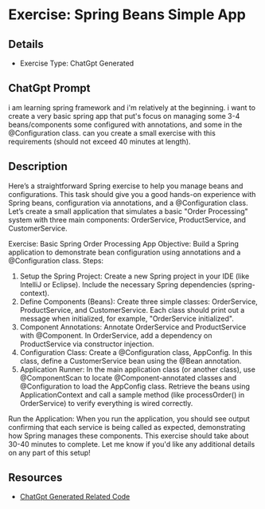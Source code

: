 # Exercise: Spring Beans Simple App

## Details
- Exercise Type: ChatGpt Generated

## ChatGpt Prompt
i am learning spring framework and i'm relatively at the beginning. i want to create a very basic spring app that put's focus on managing some 3-4 beans/components some configured with annotations, and some in the @Configuration class. can you create a small exercise with this requirements (should not exceed 40 minutes at length).

## Description

Here’s a straightforward Spring exercise to help you manage beans and configurations. 
This task should give you a good hands-on experience with Spring beans, configuration via annotations, and a @Configuration class. 
Let’s create a small application that simulates a basic "Order Processing" system with three main components: OrderService, ProductService, and CustomerService.

Exercise: Basic Spring Order Processing App
Objective: Build a Spring application to demonstrate bean configuration using annotations and a @Configuration class.
Steps:
1.	Setup the Spring Project:
Create a new Spring project in your IDE (like IntelliJ or Eclipse).
Include the necessary Spring dependencies (spring-context).
2.	Define Components (Beans):
Create three simple classes: OrderService, ProductService, and CustomerService.
Each class should print out a message when initialized, for example, "OrderService initialized".
3.	Component Annotations:
Annotate OrderService and ProductService with @Component.
In OrderService, add a dependency on ProductService via constructor injection.
4.	Configuration Class:
Create a @Configuration class, AppConfig.
In this class, define a CustomerService bean using the @Bean annotation.
5.	Application Runner:
In the main application class (or another class), use @ComponentScan to locate @Component-annotated classes and @Configuration to load the AppConfig class.
Retrieve the beans using ApplicationContext and call a sample method (like processOrder() in OrderService) to verify everything is wired correctly.

Run the Application:
When you run the application, you should see output confirming that each service is being called as expected, demonstrating how Spring manages these components.
This exercise should take about 30-40 minutes to complete. Let me know if you'd like any additional details on any part of this setup!

## Resources
- [ChatGpt Generated Related Code](resources/ChatGpt%20Generated%20Related%20Code.docx)